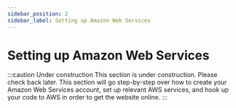 ```yaml
---
sidebar_position: 2
sidebar_label: Setting up Amazon Web Services
---
```


# Setting up Amazon Web Services

:::caution Under construction
This section is under construction. Please check back later. This section will go step-by-step over how to create your Amazon Web Services account, set up relevant AWS services, and hook up your code to AWS in order to get the website online.
:::